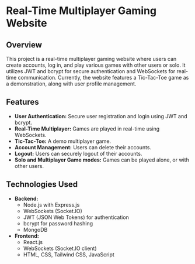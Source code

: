 # Real-Time Multiplayer Gaming Website

## Overview

This project is a real-time multiplayer gaming website where users can create accounts, log in, and play various games with other users or solo. It utilizes JWT and bcrypt for secure authentication and WebSockets for real-time communication. Currently, the website features a Tic-Tac-Toe game as a demonstration, along with user profile management.

## Features

- **User Authentication:** Secure user registration and login using JWT and bcrypt.
- **Real-Time Multiplayer:** Games are played in real-time using WebSockets.
- **Tic-Tac-Toe:** A demo multiplayer game.
- **Account Management:** Users can delete their accounts.
- **Logout:** Users can securely logout of their accounts.
- **Solo and Multiplayer Game modes:** Games can be played alone, or with other users.

## Technologies Used

- **Backend:**
  - Node.js with Express.js
  - WebSockets (Socket.IO)
  - JWT (JSON Web Tokens) for authentication
  - bcrypt for password hashing
  - MongoDB
- **Frontend:**
  - React.js
  - WebSockets (Socket.IO client)
  - HTML, CSS, Tailwind CSS, JavaScript
